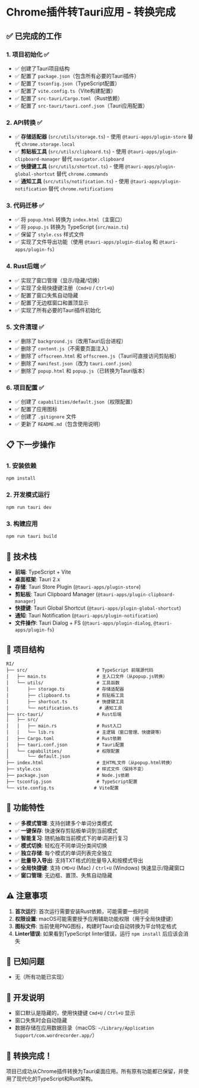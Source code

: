 # Chrome插件转Tauri应用 - 转换完成

## ✅ 已完成的工作

### 1. 项目初始化 ✅
- ✅ 创建了Tauri项目结构
- ✅ 配置了 `package.json`（包含所有必要的Tauri插件）
- ✅ 配置了 `tsconfig.json`（TypeScript配置）
- ✅ 配置了 `vite.config.ts`（Vite构建配置）
- ✅ 配置了 `src-tauri/Cargo.toml`（Rust依赖）
- ✅ 配置了 `src-tauri/tauri.conf.json`（Tauri应用配置）

### 2. API转换 ✅
- ✅ **存储适配器** (`src/utils/storage.ts`) - 使用 `@tauri-apps/plugin-store` 替代 `chrome.storage.local`
- ✅ **剪贴板工具** (`src/utils/clipboard.ts`) - 使用 `@tauri-apps/plugin-clipboard-manager` 替代 `navigator.clipboard`
- ✅ **快捷键工具** (`src/utils/shortcut.ts`) - 使用 `@tauri-apps/plugin-global-shortcut` 替代 `chrome.commands`
- ✅ **通知工具** (`src/utils/notification.ts`) - 使用 `@tauri-apps/plugin-notification` 替代 `chrome.notifications`

### 3. 代码迁移 ✅
- ✅ 将 `popup.html` 转换为 `index.html`（主窗口）
- ✅ 将 `popup.js` 转换为 TypeScript (`src/main.ts`)
- ✅ 保留了 `style.css` 样式文件
- ✅ 实现了文件导出功能（使用 `@tauri-apps/plugin-dialog` 和 `@tauri-apps/plugin-fs`）

### 4. Rust后端 ✅
- ✅ 实现了窗口管理（显示/隐藏/切换）
- ✅ 实现了全局快捷键注册（`Cmd+U` / `Ctrl+U`）
- ✅ 配置了窗口失焦自动隐藏
- ✅ 配置了无边框窗口和置顶显示
- ✅ 实现了所有必要的Tauri插件初始化

### 5. 文件清理 ✅
- ✅ 删除了 `background.js`（改用Tauri后台进程）
- ✅ 删除了 `content.js`（不需要页面注入）
- ✅ 删除了 `offscreen.html` 和 `offscreen.js`（Tauri可直接访问剪贴板）
- ✅ 删除了 `manifest.json`（改为 `tauri.conf.json`）
- ✅ 删除了 `popup.html` 和 `popup.js`（已转换为Tauri版本）

### 6. 项目配置 ✅
- ✅ 创建了 `capabilities/default.json`（权限配置）
- ✅ 配置了应用图标
- ✅ 创建了 `.gitignore` 文件
- ✅ 更新了 `README.md`（包含使用说明）

## 📋 下一步操作

### 1. 安装依赖
```bash
npm install
```

### 2. 开发模式运行
```bash
npm run tauri dev
```

### 3. 构建应用
```bash
npm run tauri build
```

## 🔧 技术栈

- **前端**: TypeScript + Vite
- **桌面框架**: Tauri 2.x
- **存储**: Tauri Store Plugin (`@tauri-apps/plugin-store`)
- **剪贴板**: Tauri Clipboard Manager (`@tauri-apps/plugin-clipboard-manager`)
- **快捷键**: Tauri Global Shortcut (`@tauri-apps/plugin-global-shortcut`)
- **通知**: Tauri Notification (`@tauri-apps/plugin-notification`)
- **文件操作**: Tauri Dialog + FS (`@tauri-apps/plugin-dialog`, `@tauri-apps/plugin-fs`)

## 📁 项目结构

```
RI/
├── src/                          # TypeScript 前端源代码
│   ├── main.ts                   # 主入口文件（从popup.js转换）
│   └── utils/                    # 工具函数
│       ├── storage.ts            # 存储适配器
│       ├── clipboard.ts          # 剪贴板工具
│       ├── shortcut.ts           # 快捷键工具
│       └── notification.ts        # 通知工具
├── src-tauri/                    # Rust后端
│   ├── src/
│   │   ├── main.rs               # Rust入口
│   │   └── lib.rs                # 主逻辑（窗口管理、快捷键等）
│   ├── Cargo.toml                # Rust依赖
│   ├── tauri.conf.json           # Tauri配置
│   └── capabilities/             # 权限配置
│       └── default.json
├── index.html                    # 主HTML文件（从popup.html转换）
├── style.css                     # 样式文件（保持不变）
├── package.json                  # Node.js依赖
├── tsconfig.json                 # TypeScript配置
└── vite.config.ts               # Vite配置
```

## 🎯 功能特性

- ✅ **多模式管理**: 支持创建多个单词分类模式
- ✅ **一键保存**: 快速保存剪贴板单词到当前模式
- ✅ **智能复习**: 随机抽取当前模式下的单词进行复习
- ✅ **模式切换**: 轻松在不同单词分类间切换
- ✅ **独立存储**: 每个模式的单词列表完全独立
- ✅ **批量导入导出**: 支持TXT格式的批量导入和按模式导出
- ✅ **全局快捷键**: 支持 `CMD+U` (Mac) / `Ctrl+U` (Windows) 快速显示/隐藏窗口
- ✅ **窗口管理**: 无边框、置顶、失焦自动隐藏

## ⚠️ 注意事项

1. **首次运行**: 首次运行需要安装Rust依赖，可能需要一些时间
2. **权限设置**: macOS可能需要授予应用辅助功能权限（用于全局快捷键）
3. **图标文件**: 当前使用PNG图标，构建时Tauri会自动转换为平台特定格式
4. **Linter错误**: 如果看到TypeScript linter错误，运行 `npm install` 后应该会消失

## 🐛 已知问题

- 无（所有功能已实现）

## 📝 开发说明

- 窗口默认是隐藏的，使用快捷键 `Cmd+U` / `Ctrl+U` 显示
- 窗口失焦时会自动隐藏
- 数据存储在应用数据目录（macOS: `~/Library/Application Support/com.wordrecorder.app/`）

## 🎉 转换完成！

项目已成功从Chrome插件转换为Tauri桌面应用。所有原有功能都已保留，并使用了现代化的TypeScript和Rust架构。

